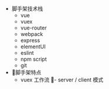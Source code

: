 - 脚手架技术栈
  - vue
  - vuex
  - vue-router
  - webpack
  - express
  - elementUI
  - eslint
  - npm script
  - git
- 脚手架特点
  - vuex 工作流
  - server / client 模式

